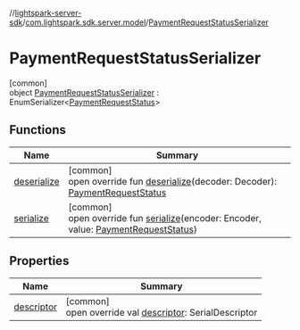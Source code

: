 //[lightspark-server-sdk](../../../index.md)/[com.lightspark.sdk.server.model](../index.md)/[PaymentRequestStatusSerializer](index.md)

# PaymentRequestStatusSerializer

[common]\
object [PaymentRequestStatusSerializer](index.md) : EnumSerializer&lt;[PaymentRequestStatus](../-payment-request-status/index.md)&gt;

## Functions

| Name | Summary |
|---|---|
| [deserialize](../-withdrawal-request-status-serializer/index.md#-119773072%2FFunctions%2F-1086033721) | [common]<br>open override fun [deserialize](../-withdrawal-request-status-serializer/index.md#-119773072%2FFunctions%2F-1086033721)(decoder: Decoder): [PaymentRequestStatus](../-payment-request-status/index.md) |
| [serialize](index.md#301834475%2FFunctions%2F-1086033721) | [common]<br>open override fun [serialize](index.md#301834475%2FFunctions%2F-1086033721)(encoder: Encoder, value: [PaymentRequestStatus](../-payment-request-status/index.md)) |

## Properties

| Name | Summary |
|---|---|
| [descriptor](../-withdrawal-request-status-serializer/index.md#-54158242%2FProperties%2F-1086033721) | [common]<br>open override val [descriptor](../-withdrawal-request-status-serializer/index.md#-54158242%2FProperties%2F-1086033721): SerialDescriptor |
